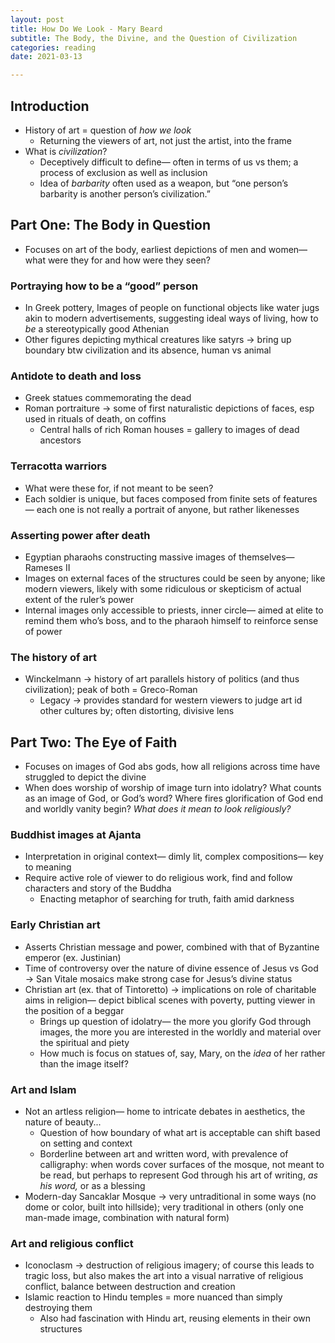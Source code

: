 ```yaml
---
layout: post
title: How Do We Look - Mary Beard
subtitle: The Body, the Divine, and the Question of Civilization
categories: reading
date: 2021-03-13

---
```


## Introduction

- History of art = question of *how we look*
    - Returning the viewers of art, not just the artist, into the frame
- What is *civilization*?
    - Deceptively difficult to define— often in terms of us vs them; a process of exclusion as well as inclusion
    - Idea of *barbarity* often used as a weapon, but “one person’s barbarity is another person’s civilization.”

## Part One: The Body in Question

- Focuses on art of the body, earliest depictions of men and women— what were they for and how were they seen?

### Portraying how to be a “good” person

- In Greek pottery, Images of people on functional objects like water jugs akin to modern advertisements, suggesting ideal ways of living, how to *be* a stereotypically good Athenian
- Other figures depicting mythical creatures like satyrs → bring up boundary btw civilization and its absence, human vs animal

### Antidote to death and loss

- Greek statues commemorating the dead
- Roman portraiture → some of first naturalistic depictions of faces, esp used in rituals of death, on coffins
    - Central halls of rich Roman houses = gallery to images of dead ancestors

### Terracotta warriors

- What were these for, if not meant to be seen?
- Each soldier is unique, but faces composed from finite sets of features— each one is not really a portrait of anyone, but rather likenesses

### Asserting power after death

- Egyptian pharaohs constructing massive images of themselves— Rameses II
- Images on external faces of the structures could be seen by anyone; like modern viewers, likely with some ridiculous or skepticism of actual extent of the ruler’s power
- Internal images only accessible to priests, inner circle— aimed at elite to remind them who’s boss, and to the pharaoh himself to reinforce sense of power

### The history of art

- Winckelmann → history of art parallels history of politics (and thus civilization); peak of both = Greco-Roman
    - Legacy → provides standard for western viewers to judge art id other cultures by; often distorting, divisive lens

## Part Two: The Eye of Faith

- Focuses on images of God abs gods, how all religions across time have struggled to depict the divine
- When does worship of worship of image turn into idolatry? What counts as an image of God, or God’s word? Where fires glorification of God end and worldly vanity begin? *What does it mean to look religiously?*

### Buddhist images at Ajanta

- Interpretation in original context— dimly lit, complex compositions— key to meaning
- Require active role of viewer to do religious work, find and follow characters and story of the Buddha
    - Enacting metaphor of searching for truth, faith amid darkness

### Early Christian art

- Asserts Christian message and power, combined with that of Byzantine emperor (ex. Justinian)
- Time of controversy over the nature of divine essence of Jesus vs God → San Vitale mosaics make strong case for Jesus’s divine status
- Christian art (ex. that of Tintoretto) → implications on role of charitable aims in religion— depict biblical scenes with poverty, putting viewer in the position of a beggar
    - Brings up question of idolatry— the more you glorify God through images, the more you are interested in the worldly and material over the spiritual and piety
    - How much is focus on statues of, say, Mary, on the *idea* of her rather than the image itself?

### Art and Islam

- Not an artless religion— home to intricate debates in aesthetics, the nature of beauty...
    - Question of how boundary of what art is acceptable can shift based on setting and context
    - Borderline between art and written word, with prevalence of calligraphy: when words cover surfaces of the mosque, not meant to be read, but perhaps to represent God through his art of writing, *as his word,* or as a blessing
- Modern-day Sancaklar Mosque → very untraditional in some ways (no dome or color, built into hillside); very traditional in others (only one man-made image, combination with natural form)

### Art and religious conflict

- Iconoclasm → destruction of religious imagery; of course this leads to tragic loss, but also makes the art into a visual narrative of religious conflict, balance between destruction and creation
- Islamic reaction to Hindu temples = more nuanced than simply destroying them
    - Also had fascination with Hindu art, reusing elements in their own structures
